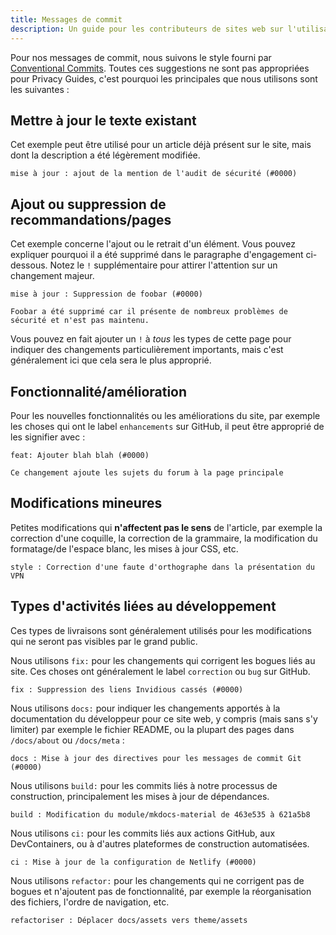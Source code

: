 ```yaml
---
title: Messages de commit
description: Un guide pour les contributeurs de sites web sur l'utilisation de messages de commit Git utiles lors des demandes de modification de sites web.
---
```


Pour nos messages de commit, nous suivons le style fourni par [Conventional Commits](https://conventionalcommits.org). Toutes ces suggestions ne sont pas appropriées pour Privacy Guides, c'est pourquoi les principales que nous utilisons sont les suivantes :

## Mettre à jour le texte existant

Cet exemple peut être utilisé pour un article déjà présent sur le site, mais dont la description a été légèrement modifiée.

```text
mise à jour : ajout de la mention de l'audit de sécurité (#0000)
```

## Ajout ou suppression de recommandations/pages

Cet exemple concerne l'ajout ou le retrait d'un élément. Vous pouvez expliquer pourquoi il a été supprimé dans le paragraphe d'engagement ci-dessous. Notez le `!` supplémentaire pour attirer l'attention sur un changement majeur.

```text
mise à jour : Suppression de foobar (#0000)

Foobar a été supprimé car il présente de nombreux problèmes de sécurité et n'est pas maintenu.
```

Vous pouvez en fait ajouter un `!` à _tous_ les types de cette page pour indiquer des changements particulièrement importants, mais c'est généralement ici que cela sera le plus approprié.

## Fonctionnalité/amélioration

Pour les nouvelles fonctionnalités ou les améliorations du site, par exemple les choses qui ont le label `enhancements` sur GitHub, il peut être approprié de les signifier avec :

```text
feat: Ajouter blah blah (#0000)

Ce changement ajoute les sujets du forum à la page principale
```

## Modifications mineures

Petites modifications qui **n'affectent pas le sens** de l'article, par exemple la correction d'une coquille, la correction de la grammaire, la modification du formatage/de l'espace blanc, les mises à jour CSS, etc.

```text
style : Correction d'une faute d'orthographe dans la présentation du VPN
```

## Types d'activités liées au développement

Ces types de livraisons sont généralement utilisés pour les modifications qui ne seront pas visibles par le grand public.

Nous utilisons `fix:` pour les changements qui corrigent les bogues liés au site. Ces choses ont généralement le label `correction` ou `bug` sur GitHub.

```text
fix : Suppression des liens Invidious cassés (#0000)
```

Nous utilisons `docs:` pour indiquer les changements apportés à la documentation du développeur pour ce site web, y compris (mais sans s'y limiter) par exemple le fichier README, ou la plupart des pages dans `/docs/about` ou `/docs/meta` :

```text
docs : Mise à jour des directives pour les messages de commit Git (#0000)
```

Nous utilisons `build:` pour les commits liés à notre processus de construction, principalement les mises à jour de dépendances.

```text
build : Modification du module/mkdocs-material de 463e535 à 621a5b8
```

Nous utilisons `ci:` pour les commits liés aux actions GitHub, aux DevContainers, ou à d'autres plateformes de construction automatisées.

```text
ci : Mise à jour de la configuration de Netlify (#0000)
```

Nous utilisons `refactor:` pour les changements qui ne corrigent pas de bogues et n'ajoutent pas de fonctionnalité, par exemple la réorganisation des fichiers, l'ordre de navigation, etc.

```text
refactoriser : Déplacer docs/assets vers theme/assets
```

